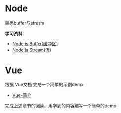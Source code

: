 # Node
熟悉buffer与stream

**学习资料**

* [Node.js Buffer(缓冲区)](https://www.runoob.com/nodejs/nodejs-buffer.html)
* [Node.js Stream(流)](https://www.runoob.com/nodejs/nodejs-callback.html)

# Vue

根据 Vue文档 完成一个简单的示例demo

* [Vue-简介](https://cn.vuejs.org/v2/guide/index.html)

完成上述章节的阅读，用学到的内容编写一个简单的demo
